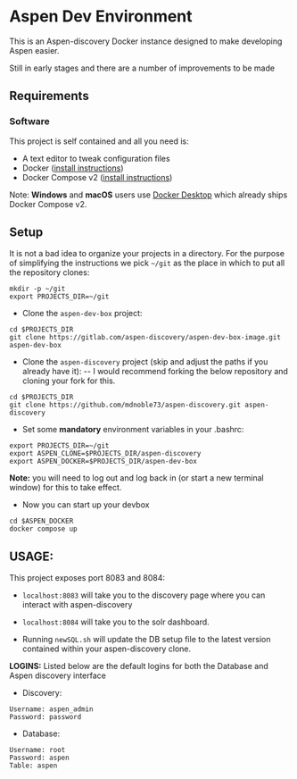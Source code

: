 #  Aspen Dev Environment

This is an Aspen-discovery Docker instance designed to make developing Aspen 
easier. 

Still in early stages and there are a number of improvements to be made

## Requirements

### Software

This project is self contained and all you need is:

- A text editor to tweak configuration files
- Docker ([install instructions](https://docs.docker.com/engine/install/))
- Docker Compose v2 ([install instructions](https://docs.docker.com/compose/install/linux/#install-using-the-repository))

Note: **Windows** and **macOS** users use [Docker Desktop](https://docs.docker.com/compose/install/compose-desktop/) which already ships Docker Compose v2.

## Setup

It is not a bad idea to organize your projects in a directory. For the purpose
of simplifying the instructions we pick `~/git` as the place in which to put
all the repository clones:

```shell
mkdir -p ~/git
export PROJECTS_DIR=~/git
```

* Clone the `aspen-dev-box` project:

```shell
cd $PROJECTS_DIR
git clone https://gitlab.com/aspen-discovery/aspen-dev-box-image.git aspen-dev-box
```

* Clone the `aspen-discovery` project (skip and adjust the paths if you already have it):
-- I would recommend forking the below repository and cloning your fork for this.

```shell
cd $PROJECTS_DIR
git clone https://github.com/mdnoble73/aspen-discovery.git aspen-discovery
```

* Set some **mandatory** environment variables in your .bashrc:

```
export PROJECTS_DIR=~/git
export ASPEN_CLONE=$PROJECTS_DIR/aspen-discovery
export ASPEN_DOCKER=$PROJECTS_DIR/aspen-dev-box
```

**Note:** you will need to log out and log back in (or start a new terminal window) for this to take effect.

* Now you can start up your devbox

```shell
cd $ASPEN_DOCKER
docker compose up
```

## USAGE:
This project exposes port 8083 and 8084: 

* `localhost:8083` will take you to the discovery page where you can interact with aspen-discovery

* `localhost:8084` will take you to the solr dashboard.

* Running `newSQL.sh` will update the DB setup file to the latest version contained within your aspen-discovery clone.

**LOGINS:**
Listed below are the default logins for both the Database and Aspen discovery interface

* Discovery:
```
Username: aspen_admin
Password: password
```
* Database:
```
Username: root
Password: aspen
Table: aspen
```

